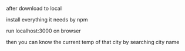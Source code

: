 after download to local

install everything it needs by npm

run localhost:3000 on browser

then you can know the current temp of that city by searching city name 
